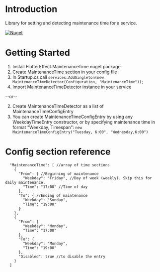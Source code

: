 # Introduction 
Library for setting and detecting maintenance time for a service.

[![Nuget](https://img.shields.io/nuget/v/FlutterEffect.MaintenanceTime)](https://www.nuget.org/packages/FlutterEffect.MaintenanceTime/)

# Getting Started
1.  Install FlutterEffect.MaintenanceTime nuget package
2.	Create MaintenanceTime section in your config file
3.	In Startup.cs call `services.AddSingleton(new MaintenanceTimeDetector(Configuration, "MaintenanceTime"));`
4.	Import MaintenanceTimeDetector instance in your service

--or--

2. Create MaintenanceTimeDetector as a list of MaintenanceTimeConfigEntry
3. You can create MaintenanceTimeConfigEntry by using any WeekdayTimeEntry constructor, or by specifying maintenance time in format "Weekday, Timespan":
    `new MaintenanceTimeConfigEntry("Tuesday, 6:00", "Wednesday,6:00")`

# Config section reference
```
  "MaintenanceTime": [ //array of time sections
    {
      "From": { //Beginning of maintenance
        "Weekday": "Friday", //Day of week (weekly). Skip this for daily maintenance.
        "Time": "17:00" //Time of day
      },
      "To": { //Ending of maintenance
        "Weekday": "Sunday",
        "Time": "19:00"
      }
    },
    {
      "From": {
        "Weekday": "Monday",
        "Time": "17:00"
      },
      "To": {
        "Weekday": "Monday",
        "Time": "19:00"
      },
      "Disabled": true //to disable the entry
    }
  ]
```
